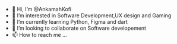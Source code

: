 - 👋 Hi, I’m @AnkamahKofi
- 👀 I’m interested in Software Development,UX design and Gaming
- 🌱 I’m currently learning Python, Figma and dart
- 💞️ I’m looking to collaborate on Software developement
- 📫 How to reach me ...

<!---
AnkamahKofi/AnkamahKofi is a ✨ special ✨ repository because its `README.md` (this file) appears on your GitHub profile.
You can click the Preview link to take a look at your changes.
--->
